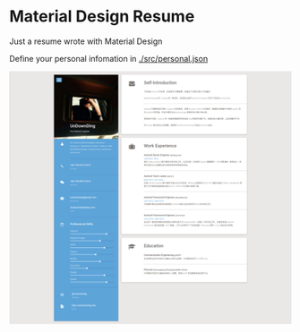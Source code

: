 # Material Design Resume

Just a resume wrote with Material Design

Define your personal infomation in [./src/personal.json](./src/personal.json)

![preview](./preview.png)

